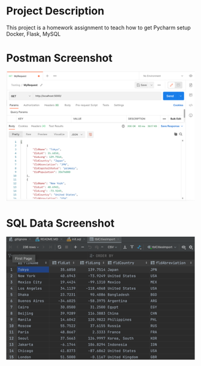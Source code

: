 # Project Description
This project is a homework assignment to teach how to get Pycharm setup Docker, Flask, MySQL
# Postman Screenshot
![postman request output](screenshots/postman.png)
# SQL Data Screenshot
![pycharm data query](screenshots/query.png)
